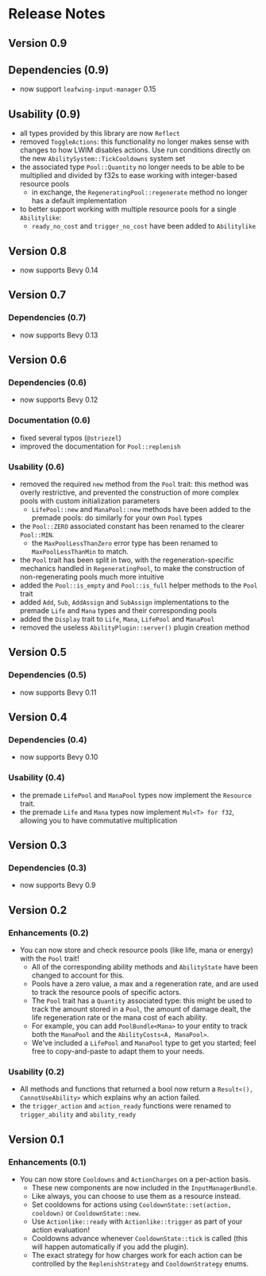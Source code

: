 # Release Notes

## Version 0.9

## Dependencies (0.9)

- now support `leafwing-input-manager` 0.15

## Usability (0.9)

- all types provided by this library are now `Reflect`
- removed `ToggleActions`: this functionality no longer makes sense with changes to how LWIM disables actions. Use run conditions directly on the new `AbilitySystem::TickCooldowns` system set
- the associated type `Pool::Quantity` no longer needs to be able to be multiplied and divided by f32s to ease working with integer-based resource pools
  - in exchange, the `RegeneratingPool::regenerate` method no longer has a default implementation
- to better support working with multiple resource pools for a single `Abilitylike`:
  - `ready_no_cost` and `trigger_no_cost` have been added to `Abilitylike`

## Version 0.8

- now supports Bevy 0.14

## Version 0.7

### Dependencies (0.7)

- now supports Bevy 0.13

## Version 0.6

### Dependencies (0.6)

- now supports Bevy 0.12

### Documentation (0.6)

- fixed several typos (`@striezel`)
- improved the documentation for `Pool::replenish`

### Usability (0.6)

- removed the required `new` method from the `Pool` trait: this method was overly restrictive, and prevented the construction of more complex pools with custom initialization parameters
  - `LifePool::new` and `ManaPool::new` methods have been added to the premade pools: do similarly for your own `Pool` types
- the `Pool::ZERO` associated constant has been renamed to the clearer `Pool::MIN`.
  - the `MaxPoolLessThanZero` error type has been renamed to `MaxPoolLessThanMin` to match.
- the `Pool` trait has been split in two, with the regeneration-specific mechanics handled in `RegeneratingPool`, to make the construction of non-regenerating pools much more intuitive
- added the `Pool::is_empty` and `Pool::is_full` helper methods to the `Pool` trait
- added `Add`, `Sub`, `AddAssign` and `SubAssign` implementations to the premade `Life` and `Mana` types and their corresponding pools
- added the `Display` trait to `Life`, `Mana`, `LifePool` and `ManaPool`
- removed the useless `AbilityPlugin::server()` plugin creation method

## Version 0.5

### Dependencies (0.5)

- now supports Bevy 0.11

## Version 0.4

### Dependencies (0.4)

- now supports Bevy 0.10

### Usability (0.4)

- the premade `LifePool` and `ManaPool` types now implement the `Resource` trait.
- the premade `Life` and `Mana` types now implement `Mul<T> for f32`, allowing you to have commutative multiplication

## Version 0.3

### Dependencies (0.3)

- now supports Bevy 0.9

## Version 0.2

### Enhancements (0.2)

- You can now store and check resource pools (like life, mana or energy) with the `Pool` trait!
  - All of the corresponding ability methods and `AbilityState` have been changed to account for this.
  - Pools have a zero value, a max and a regeneration rate, and are used to track the resource pools of specific actors.  
  - The `Pool` trait has a `Quantity` associated type: this might be used to track the amount stored in a `Pool`, the amount of damage dealt, the life regeneration rate or the mana cost of each ability.
  - For example, you can add `PoolBundle<Mana>` to your entity to track both the `ManaPool` and the `AbilityCosts<A, ManaPool>`.
  - We've included a `LifePool` and `ManaPool` type to get you started; feel free to copy-and-paste to adapt them to your needs.

### Usability (0.2)

- All methods and functions that returned a bool now return a `Result<(), CannotUseAbility>` which explains why an action failed.
- the `trigger_action` and `action_ready` functions were renamed to `trigger_ability` and `ability_ready`

## Version 0.1

### Enhancements (0.1)

- You can now store `Cooldowns` and `ActionCharges` on a per-action basis.
  - These new components are now included in the `InputManagerBundle`.
  - Like always, you can choose to use them as a resource instead.
  - Set cooldowns for actions using `CooldownState::set(action, cooldown)` or `CooldownState::new`.
  - Use `Actionlike::ready` with `Actionlike::trigger` as part of your action evaluation!
  - Cooldowns advance whenever `CooldownState::tick` is called (this will happen automatically if you add the plugin).
  - The exact strategy for how charges work for each action can be controlled by the `ReplenishStrategy` and `CooldownStrategy` enums.

